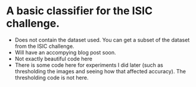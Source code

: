 # A basic classifier for the ISIC challenge. 


* Does not contain the dataset used. You can get a subset of the dataset from the ISIC challenge. 
* Will have an accompying blog post soon. 
* Not exactly beautiful code here
* There is some code here for experiments I did later (such as thresholding the images and seeing how that affected accuracy). The thresholding code is not here. 

